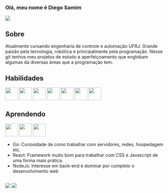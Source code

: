 ### Olá, meu nome é Diego Samim 
<div>
  <img src="https://github-readme-stats.vercel.app/api/top-langs/?username=DiegoSamim&layout=compact&theme=dracula">
</div>

##

## Sobre

Atualmente cursando engenharia de controle e automação UFRJ. Grande paixão pela tecnologia, robótica e principalmente pela programação.
Nesse git tenhos meu projetos de estudo e aperfeiçoamento que englobam algumas da diversas áreas que a programação tem.

## Habilidades

<div>
  <img width=40 height=40 src="https://cdn.jsdelivr.net/gh/devicons/devicon/icons/html5/html5-original.svg" />
  <img width=40 height=40 src="https://cdn.jsdelivr.net/gh/devicons/devicon/icons/css3/css3-original.svg" />
  <img width=40 height=40 src="https://cdn.jsdelivr.net/gh/devicons/devicon/icons/javascript/javascript-original.svg" />
  <img width=40 height=40 src="https://cdn.jsdelivr.net/gh/devicons/devicon/icons/flutter/flutter-original.svg" />  
  <img width=40 height=40 src="https://cdn.jsdelivr.net/gh/devicons/devicon/icons/python/python-original.svg" />
  <img width=40 height=40 src="https://cdn.jsdelivr.net/gh/devicons/devicon/icons/cplusplus/cplusplus-original.svg" />
  <img width=40 height=40 src="https://cdn.jsdelivr.net/gh/devicons/devicon/icons/git/git-original.svg" />
</div>

## Aprendendo

<div>
  <img width=40 height=40 src="https://cdn.jsdelivr.net/gh/devicons/devicon/icons/go/go-original-wordmark.svg" />
  <img width=40 height=40 src="https://cdn.jsdelivr.net/gh/devicons/devicon/icons/react/react-original.svg" />
  <img width=40 height=40 src="https://cdn.jsdelivr.net/gh/devicons/devicon/icons/nodejs/nodejs-original.svg" />
</div>

- Go: Curiosidade de como trabalhar com servidores, redes, hospedagem etc.
- React: Framework muito bom para trabalhar com CSS e Javascript de uma forma mais prática.
- NodeJs: Interesse em back-end e dominar por completo o desenvolvimento web

## 

<div>
  <a href = "mailto:diegosamim02@gmail.com"><img src="https://img.shields.io/badge/-Gmail-%23333?style=for-the-badge&logo=gmail&logoColor=white" target="_blank"></a>
  <a href="https://www.linkedin.com/in/diego-samim-da-silva-460061253/" target="_blank"><img src="https://img.shields.io/badge/-LinkedIn-%230077B5?style=for-the-badge&logo=linkedin&logoColor=white" target="_blank"></a>
</div>



